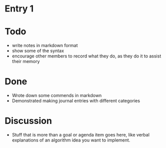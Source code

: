 Entry 1
=======

# Todo
- write notes in markdown format
- show some of the syntax
- encourage other members to record what they do, as they do it 
  to assist their memory

# Done
- Wrote down some commends in markdown
- Demonstrated making journal entries with different categories

# Discussion
- Stuff that is more than a goal or agenda item goes here, like verbal
  explanations of an algorithm idea you want to implement.
